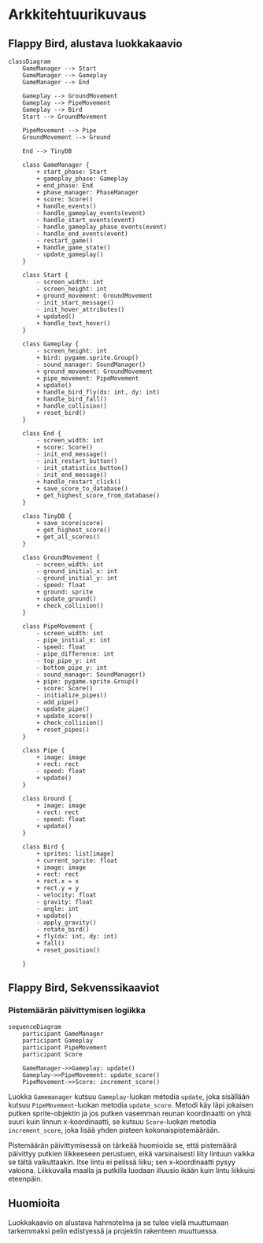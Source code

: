 # Arkkitehtuurikuvaus

## Flappy Bird, alustava luokkakaavio

```mermaid
classDiagram
    GameManager --> Start
    GameManager --> Gameplay
    GameManager --> End

    Gameplay --> GroundMovement
    Gameplay --> PipeMovement
    Gameplay --> Bird
    Start --> GroundMovement

    PipeMovement --> Pipe
    GroundMovement --> Ground

    End --> TinyDB

    class GameManager {
        + start_phase: Start
        + gameplay_phase: Gameplay
        + end_phase: End
        + phase_manager: PhaseManager
        + score: Score()
        + handle_events()
        - handle_gameplay_events(event)
        - handle_start_events(event)
        - handle_gameplay_phase_events(event)
        - handle_end_events(event)
        - restart_game()
        + handle_game_state()
        - update_gameplay()
    }

    class Start {
        - screen_width: int
        - screen_height: int
        + ground_movement: GroundMovement
        - init_start_message()
        - init_hover_attributes()
        + updated()
        + handle_text_hover()
    }

    class Gameplay {
        - screen_height: int
        + bird: pygame.sprite.Group()
        - sound_manager: SoundManager()
        + ground_movement: GroundMovement
        + pipe_movement: PipeMovement
        + update()
        + handle_bird_fly(dx: int, dy: int)
        + handle_bird_fall()
        + handle_collision()
        + reset_bird()
    }

    class End {
        - screen_width: int
        + score: Score()
        - init_end_message()
        - init_restart_button()
        - init_statistics_button()
        - init_end_message()
        + handle_restart_click()
        + save_score_to_database()
        + get_highest_score_from_database()
    }

    class TinyDB {
        + save_score(score)
        + get_highest_score()
        + get_all_scores()
    }

    class GroundMovement {
        - screen_width: int
        - ground_initial_x: int
        - ground_initial_y: int
        - speed: float
        + ground: sprite
        + update_ground()
        + check_collision()
    }

    class PipeMovement {
        - screen_width: int
        - pipe_initial_x: int
        - speed: float
        - pipe_difference: int
        - top_pipe_y: int
        - bottom_pipe_y: int
        - sound_manager: SoundManager()
        + pipe: pygame.sprite.Group()
        - score: Score()
        - initialize_pipes()
        - add_pipe()
        + update_pipe()
        + update_score()
        + check_collision()
        + reset_pipes()
    }

    class Pipe {
        + image: image
        + rect: rect
        - speed: float
        + update()
    }

    class Ground {
        + image: image
        + rect: rect
        - speed: float
        + update()
    }

    class Bird {
        + sprites: list[image]
        + current_sprite: float
        + image: image
        + rect: rect
        + rect.x = x
        + rect.y = y
        - velocity: float
        - gravity: float
        - angle: int
        + update()
        - apply_gravity()
        - rotate_bird()
        + fly(dx: int, dy: int)
        + fall()
        + reset_position()

    }

```

## Flappy Bird, Sekvenssikaaviot

### Pistemäärän päivittymisen logiikka

```mermaid
sequenceDiagram
    participant GameManager
    participant Gameplay
    participant PipeMovement
    participant Score

    GameManager->>Gameplay: update()
    Gameplay->>PipeMovement: update_score()
    PipeMovement->>Score: increment_score()

```

Luokka `Gamemanager` kutsuu `Gameplay`-luokan metodia `update`, joka sisällään kutsuu `PipeMovement`-luokan metodia `update_score`. Metodi käy läpi jokaisen putken sprite-objektin
ja jos putken vasemman reunan koordinaatti on yhtä suuri kuin linnun x-koordinaatti, se kutsuu `Score`-luokan metodia `increment_score`, joka lisää yhden pisteen kokonaispistemäärään. 

Pistemäärän päivittymisessä on tärkeää huomioida se, että pistemäärä päivittyy putkien liikkeeseen perustuen, eikä varsinaisesti liity lintuun vaikka se tältä vaikuttaakin.
Itse lintu ei pelissä liiku; sen x-koordinaatti pysyy vakiona. Liikkuvalla maalla ja putkilla luodaan illuusio ikään kuin lintu liikkuisi eteenpäin.

## Huomioita

Luokkakaavio on alustava hahmotelma ja se tulee vielä muuttumaan tarkemmaksi pelin edistyessä ja projektin rakenteen muuttuessa.
